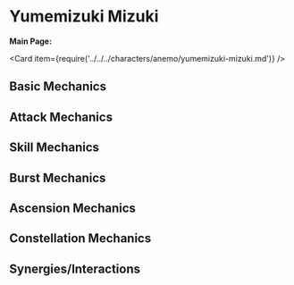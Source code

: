 # Yumemizuki Mizuki

**Main Page:**

<Card item={require('../../../characters/anemo/yumemizuki-mizuki.md')} />

## Basic Mechanics

## Attack Mechanics

## Skill Mechanics

## Burst Mechanics

## Ascension Mechanics

## Constellation Mechanics

## Synergies/Interactions
